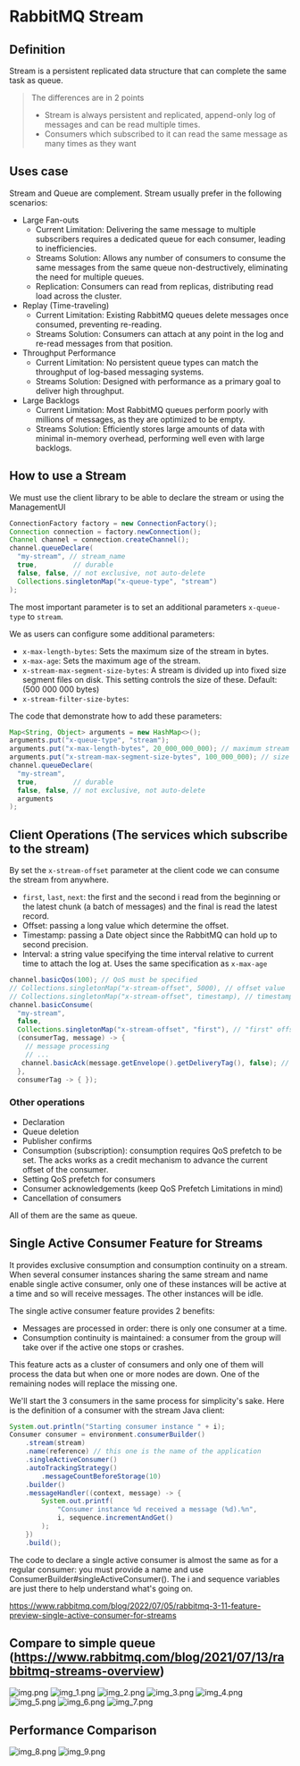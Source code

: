 # RabbitMQ Stream
## Definition 
Stream is a persistent replicated data structure that can complete the same task as queue.
> The differences are in 2 points
> + Stream is always persistent and replicated, append-only log of messages and can be read multiple times.
> + Consumers which subscribed to it can read the same message as many times as they want

## Uses case
Stream and Queue are complement. Stream usually prefer in the following scenarios:

+ Large Fan-outs
  + Current Limitation: Delivering the same message to multiple subscribers requires a dedicated queue for each consumer, leading to inefficiencies.
  + Streams Solution: Allows any number of consumers to consume the same messages from the same queue non-destructively, eliminating the need for multiple queues.
  + Replication: Consumers can read from replicas, distributing read load across the cluster.
+ Replay (Time-traveling)
  + Current Limitation: Existing RabbitMQ queues delete messages once consumed, preventing re-reading.
  + Streams Solution: Consumers can attach at any point in the log and re-read messages from that position.
+ Throughput Performance
  + Current Limitation: No persistent queue types can match the throughput of log-based messaging systems.
  + Streams Solution: Designed with performance as a primary goal to deliver high throughput.
+ Large Backlogs
  + Current Limitation: Most RabbitMQ queues perform poorly with millions of messages, as they are optimized to be empty.
  + Streams Solution: Efficiently stores large amounts of data with minimal in-memory overhead, performing well even with large backlogs.

## How to use a Stream 

We must use the client library to be able to declare the stream or using the ManagementUI
```java
ConnectionFactory factory = new ConnectionFactory();
Connection connection = factory.newConnection();
Channel channel = connection.createChannel();
channel.queueDeclare(
  "my-stream", // stream_name
  true,         // durable
  false, false, // not exclusive, not auto-delete
  Collections.singletonMap("x-queue-type", "stream")
);
```
The most important parameter is to set an additional parameters `x-queue-type` to `stream`.

We as users can configure some additional parameters:
+ `x-max-length-bytes`: Sets the maximum size of the stream in bytes.
+ `x-max-age`: Sets the maximum age of the stream.
+ `x-stream-max-segment-size-bytes`: A stream is divided up into fixed size segment files on disk. This setting controls the size of these. Default: (500 000 000 bytes)
+ `x-stream-filter-size-bytes`: 

The code that demonstrate how to add these parameters:
```java
Map<String, Object> arguments = new HashMap<>();
arguments.put("x-queue-type", "stream");
arguments.put("x-max-length-bytes", 20_000_000_000); // maximum stream size: 20 GB
arguments.put("x-stream-max-segment-size-bytes", 100_000_000); // size of segment files: 100 MB
channel.queueDeclare(
  "my-stream",
  true,         // durable
  false, false, // not exclusive, not auto-delete
  arguments
);
```

## Client Operations (The services which subscribe to the stream)

By set the `x-stream-offset` parameter at the client code we can consume the stream from anywhere.
+ `first`, `last`, `next`: the first and the second i read from the beginning or the latest chunk (a batch of messages) and the final is read the latest record.
+ Offset: passing a long value which determine the offset.
+ Timestamp: passing a Date object since the RabbitMQ can hold up to second precision.
+ Interval:  a string value specifying the time interval relative to current time to attach the log at. Uses the same specification as `x-max-age`

```java
channel.basicQos(100); // QoS must be specified
// Collections.singletonMap("x-stream-offset", 5000), // offset value
// Collections.singletonMap("x-stream-offset", timestamp), // timestamp offset
channel.basicConsume(
  "my-stream",
  false,
  Collections.singletonMap("x-stream-offset", "first"), // "first" offset specification, 
  (consumerTag, message) -> {
    // message processing
    // ...
   channel.basicAck(message.getEnvelope().getDeliveryTag(), false); // ack is required
  },
  consumerTag -> { });
```

### Other operations
* Declaration
* Queue deletion
* Publisher confirms
* Consumption (subscription): consumption requires QoS prefetch to be set. The acks works as a credit mechanism to advance the current offset of the consumer.
* Setting QoS prefetch for consumers
* Consumer acknowledgements (keep QoS Prefetch Limitations in mind)
* Cancellation of consumers

All of them are the same as queue.

## Single Active Consumer Feature for Streams
It provides exclusive consumption and consumption continuity on a stream. 
When several consumer instances sharing the same stream and name enable single active consumer, 
only one of these instances will be active at a time and so will receive messages. The other instances will be idle.

The single active consumer feature provides 2 benefits:

* Messages are processed in order: there is only one consumer at a time.
* Consumption continuity is maintained: a consumer from the group will take over if the active one stops or crashes.

This feature acts as a cluster of consumers and only one of them will process the data but when one or more nodes are down.
One of the remaining nodes will replace the missing one.

We'll start the 3 consumers in the same process for simplicity's sake. Here is the definition of a consumer with the stream Java client:
```java
System.out.println("Starting consumer instance " + i);
Consumer consumer = environment.consumerBuilder()
    .stream(stream)
    .name(reference) // this one is the name of the application
    .singleActiveConsumer()
    .autoTrackingStrategy()
        .messageCountBeforeStorage(10)
    .builder()
    .messageHandler((context, message) -> {
        System.out.printf(
            "Consumer instance %d received a message (%d).%n",
            i, sequence.incrementAndGet()
        );
    })
    .build();
```
The code to declare a single active consumer is almost the same as for a regular consumer: you must provide a name and use ConsumerBuilder#singleActiveConsumer(). The i and sequence variables are just there to help understand what's going on.


https://www.rabbitmq.com/blog/2022/07/05/rabbitmq-3-11-feature-preview-single-active-consumer-for-streams

## Compare to simple queue (https://www.rabbitmq.com/blog/2021/07/13/rabbitmq-streams-overview)
![img.png](img.png)
![img_1.png](img_1.png)
![img_2.png](img_2.png)
![img_3.png](img_3.png)
![img_4.png](img_4.png)
![img_5.png](img_5.png)
![img_6.png](img_6.png)
![img_7.png](img_7.png)

## Performance Comparison

![img_8.png](img_8.png)
![img_9.png](img_9.png)